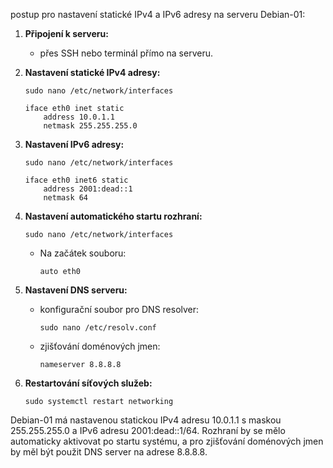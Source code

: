 postup pro nastavení statické IPv4 a IPv6 adresy na serveru Debian-01:

1. **Připojení k serveru:**
   - přes SSH nebo terminál přímo na serveru.

2. **Nastavení statické IPv4 adresy:**
     ```
     sudo nano /etc/network/interfaces
     ```
     ```
     iface eth0 inet static
         address 10.0.1.1
         netmask 255.255.255.0
     ```

3. **Nastavení IPv6 adresy:**
     ```
     sudo nano /etc/network/interfaces
     ```
     ```
     iface eth0 inet6 static
         address 2001:dead::1
         netmask 64
     ```

4. **Nastavení automatického startu rozhraní:**
     ```
     sudo nano /etc/network/interfaces
     ```
   - Na začátek souboru:
     ```
     auto eth0
     ```

5. **Nastavení DNS serveru:**
   - konfigurační soubor pro DNS resolver:
     ```
     sudo nano /etc/resolv.conf
     ```
   - zjišťování doménových jmen:
     ```
     nameserver 8.8.8.8
     ```

6. **Restartování síťových služeb:**
     ```
     sudo systemctl restart networking
     ```

Debian-01 má nastavenou statickou IPv4 adresu 10.0.1.1 s maskou 255.255.255.0 a IPv6 adresu 2001:dead::1/64. Rozhraní by se mělo automaticky aktivovat po startu systému, a pro zjišťování doménových jmen by měl být použit DNS server na adrese 8.8.8.8.
